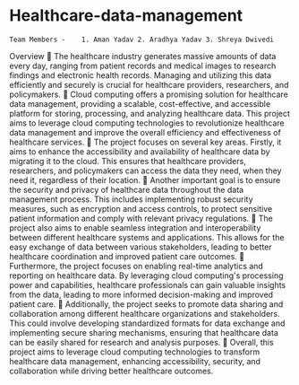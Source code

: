 # Healthcare-data-management

`Team Members -   
                 1. Aman Yadav
                 2. Aradhya Yadav
                 3. Shreya Dwivedi `

Overview
	The healthcare industry generates massive amounts of data every day, ranging from patient records and medical images to research findings and electronic health records. Managing and utilizing this data efficiently and securely is crucial for healthcare providers, researchers, and policymakers.
	Cloud computing offers a promising solution for healthcare data management, providing a scalable, cost-effective, and accessible platform for storing, processing, and analyzing healthcare data. This project aims to leverage cloud computing technologies to revolutionize healthcare data management and improve the overall efficiency and effectiveness of healthcare services.
	The project focuses on several key areas. Firstly, it aims to enhance the accessibility and availability of healthcare data by migrating it to the cloud. This ensures that healthcare providers, researchers, and policymakers can access the data they need, when they need it, regardless of their location.
	Another important goal is to ensure the security and privacy of healthcare data throughout the data management process. This includes implementing robust security measures, such as encryption and access controls, to protect sensitive patient information and comply with relevant privacy regulations.
	The project also aims to enable seamless integration and interoperability between different healthcare systems and applications. This allows for the easy exchange of data between various stakeholders, leading to better healthcare coordination and improved patient care outcomes.
	Furthermore, the project focuses on enabling real-time analytics and reporting on healthcare data. By leveraging cloud computing's processing power and capabilities, healthcare professionals can gain valuable insights from the data, leading to more informed decision-making and improved patient care.
	Additionally, the project seeks to promote data sharing and collaboration among different healthcare organizations and stakeholders. This could involve developing standardized formats for data exchange and implementing secure sharing mechanisms, ensuring that healthcare data can be easily shared for research and analysis purposes.
	Overall, this project aims to leverage cloud computing technologies to transform healthcare data management, enhancing accessibility, security, and collaboration while driving better healthcare outcomes.

